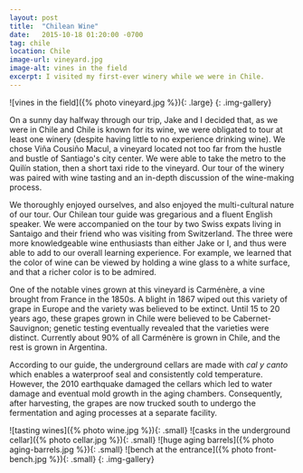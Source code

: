 ```yaml
---
layout: post
title:  "Chilean Wine"
date:   2015-10-18 01:20:00 -0700
tag: chile
location: Chile
image-url: vineyard.jpg
image-alt: vines in the field
excerpt: I visited my first-ever winery while we were in Chile.
---
```

![vines in the field]({% photo vineyard.jpg %}){: .large}
{: .img-gallery}

On a sunny day halfway through our trip, Jake and I decided that, as we were in Chile and Chile is known for its wine, we were obligated to tour at least one winery (despite having little to no experience drinking wine). We chose Viña Cousiño Macul, a vineyard located not too far from the hustle and bustle of Santiago's city center. We were able to take the metro to the Quilín station, then a short taxi ride to the vineyard. Our tour of the winery was paired with wine tasting and an in-depth discussion of the wine-making process.

We thoroughly enjoyed ourselves, and also enjoyed the multi-cultural nature of our tour. Our Chilean tour guide was gregarious and a fluent English speaker. We were accompanied on the tour by two Swiss expats living in Santaigo and their friend who was visiting from Switzerland. The three were more knowledgeable wine enthusiasts than either Jake or I, and thus were able to add to our overall learning experience. For example, we learned that the color of wine can be viewed by holding a wine glass to a white surface, and that a richer color is to be admired.

One of the notable vines grown at this vineyard is Carménère, a vine brought from France in the 1850s. A blight in 1867 wiped out this variety of grape in Europe and the variety was believed to be extinct. Until 15 to 20 years ago, these grapes grown in Chile were believed to be Cabernet-Sauvignon; genetic testing eventually revealed that the varieties were distinct. Currently about 90% of all Carménère is grown in Chile, and the rest is grown in Argentina.

According to our guide, the underground cellars are made with _cal y canto_ which enables a waterproof seal and consistently cold temperature. However, the 2010 earthquake damaged the cellars which led to water damage and eventual mold growth in the aging chambers. Consequently, after harvesting, the grapes are now trucked south to undergo the fermentation and aging processes at a separate facility.

![tasting wines]({% photo wine.jpg %}){: .small}
![casks in the underground cellar]({% photo cellar.jpg %}){: .small}
![huge aging barrels]({% photo aging-barrels.jpg %}){: .small}
![bench at the entrance]({% photo front-bench.jpg %}){: .small}
{: .img-gallery}
